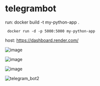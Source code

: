 # telegrambot

run: docker build -t my-python-app .

     docker run -d -p 5000:5000 my-python-app
     
host: https://dashboard.render.com/

![image](https://github.com/user-attachments/assets/b5c83515-bb22-4de9-8288-37ac1cd36bf9)

![image](https://github.com/user-attachments/assets/cd4b48a7-ad2d-4e3d-b85e-d4bd7fd96fb7)

![image](https://github.com/user-attachments/assets/da2c9ba7-0ec0-48e9-956a-89c8e9961979)


![telegram_bot2](https://github.com/user-attachments/assets/b55cd69c-8eb7-4016-9184-69fa926c83e7)


